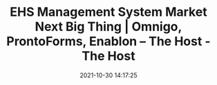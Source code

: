 ---
"title": "EHS Management System Market Next Big Thing | Omnigo, ProntoForms, Enablon – The Host - The Host"
"date": "2021-10-30 14:17:25"
"feed_name": "GOOGLENEWSMINING"
"feed_website": "https://news.google.com/search?q=mining%2Bincident&hl=en-US&gl=US&ceid=US:en"
"feed_rss": "https://news.google.com/rss/search?q=mining%2Bincident&hl=en-US&gl=US&ceid=US:en"
"link": "https://thehostonline.co.uk/news/268053/ehs-management-system-market-next-big-thing-omnigo-prontoforms-enablon/"
"source": "{'href': 'https://thehostonline.co.uk', 'title': 'The Host'}"
"file": "_posts/2021-1-1-6d8eefff0c2b2674b88a36347ec465cd162bd703.md"
"accident": "0"
"drilling": "0"
"dead": "0"
"injured": "0"
"arrested": "0"
"place": "unknown place"
"where": "unknown site"
"causes": "unknown"
"place_uri": "unknown place"
---
